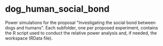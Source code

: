 # dog_human_social_bond
Power simulations for the proposal "Investigating the social bond between dogs and humans".
Each subfolder, one per proposed experiment, contains the R script used to conduct the relative power analysis and, if needed, the workspace (RData file).
